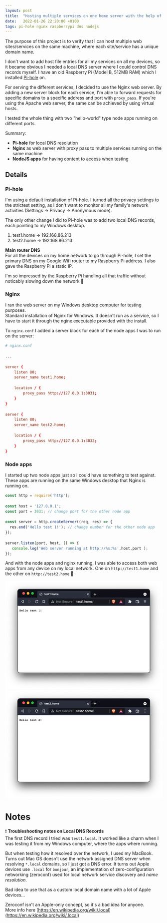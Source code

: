 ```yaml
---
layout: post
title:  "Hosting multiple services on one home server with the help of Pi-hole"
date:   2022-01-26 22:20:00 +0100
tags: pi-hole nginx raspberrypi dns nodejs
---
```

The purpose of this project is to verify that I can host multiple web sites/services on the same machine,
 where each site/service has a unique domain name.

I don't want to add host file entries for all my services on all my devices, so it became obvious I needed
 a local DNS server where I could control DNS records myself. I have an old Raspberry Pi (Model B, 512MB RAM)
 which I installed [Pi-hole](https://pi-hole.net/) on. 

For serving the different services, I decided to use the Nginx web server. By adding a new server block for each service,
 I'm able to forward requests for specific domains to a specific address and port with `proxy_pass`. If you're using the Apache web server,
 the same can be achieved by using virtual hosts.

I tested the whole thing with two "hello-world" type node apps running on different ports.

Summary:  
- **Pi-hole** for local DNS resolution
- **Nginx** as web server with proxy pass to multiple services running on the same machine
- **NodeJS apps** for having content to access when testing

## Details

### Pi-hole
I'm using a default installation of Pi-hole. I turned all the privacy settings to the strictest setting,
 as I don't want to monitor all my family's network activities (Settings -> Privacy -> Anonymous mode).

The only other change I did to Pi-hole was to add two local DNS records, each pointing to my Windows desktop.

1. test1.home -> 192.168.86.213
2. test2.home -> 192.168.86.213

**Main router DNS**  
For all the devices on my home network to go through Pi-hole, I set the primary DNS on my Google Wifi router
 to my Raspberry Pi address. I also gave the Raspberry Pi a static IP.

I'm so impressed by the Raspberry Pi handling all that traffic without noticably slowing down the network 🤩

### Nginx
I ran the web server on my Windows desktop computer for testing purposes.  
Standard installation of Nginx for Windows. It doesn't run as a service, so I have to start it through the nginx executable provided with the install.

To `nginx.conf` I added a server block for each of the node apps I was to run on the server:

```conf
# nginx.conf

...

server {
    listen 80;
    server_name test1.home;

    location / {
        proxy_pass http://127.0.0.1:3031;
    }
}

server {
    listen 80;
    server_name test2.home;

    location / {
        proxy_pass http://127.0.0.1:3032;
    }
}

```

### Node apps
I started up two node apps just so I could have something to test against. These apps are running on the same Windows desktop that Nginx is running on.

```javascript
const http = require('http');

const host = '127.0.0.1';
const port = 3031; // change port for the other node app

const server = http.createServer((req, res) => {
  res.end('Hello test 1!'); // change number for the other node app
});

server.listen(port, host, () => {
   console.log('Web server running at http://%s:%s',host,port );
});
```

And with the node apps and nginx running, I was able to access both web apps from any device on my local network. One on `http://test1.home` and the other on `http://test2.home` 🚀

![test1.home in browser from device on network](/assets/2022-01-26/test1.home.png)
![test2.home in browser from device on network](/assets/2022-01-26/test2.home.png)
# Notes

❗ **Troubleshooting notes on Local DNS Records**  
The first DNS record I tried was `test1.local`. It worked like a charm when I was testing it from my Windows computer, where the apps where running.

But when testing how it resolved over the network, I used my MacBook. Turns out Mac OS doesn't use the network assigned DNS server when
 resolving `*.local` domains, so I just got a DNS error. It turns out Apple devices
 use `.local` for `bonjour`, an implementation of zero-configuration networking (zeroconf) used for local network service discovery and _name resolution_.

Bad idea to use that as a custom local domain name with a lot of Apple devices...

Zeroconf isn't an Apple-only concept, so it's a bad idea for anyone.  
More info here [https://en.wikipedia.org/wiki/.local](https://en.wikipedia.org/wiki/.local)

